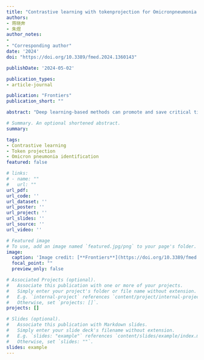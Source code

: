 ```yaml
---
title: "Contrastive learning with tokenprojection for Omicronpneumonia identification fromfew-shot chest CT images"
authors:
- 蒋晓奔
- 朱煜
author_notes:
- 
- "Corresponding author"
date: '2024'
doi: "https://doi.org/10.3389/fmed.2024.1360143"

publishDate: '2024-05-02'

publication_types:
- article-journal

publication: "Frontiers"
publication_short: ""

abstract: "Deep learning-based methods can promote and save critical time for the diagnosis of pneumonia from computed tomography (CT) images of the chest, where the methods usually rely on large amounts of labeled data to learn good visual representations. However, medical images are difficult to obtain and need to be labeled by professional radiologists.To address this issue, a novel contrastive learning model with token projection, namely CoTP, is proposed for improving the diagnostic quality of few-shot chest CT images. Specifically, (1) we utilize solely unlabeled data for fitting CoTP, along with a small number of labeled samples for fine-tuning, (2) we present a new Omicron dataset and modify the data augmentation strategy, i.e., random Poisson noise perturbation for the CT interpretation task, and (3) token projection is utilized to further improve the quality of the global visual representations.  The ResNet50 pre-trained by CoTP attained accuracy (ACC) of 92.35%, sensitivity (SEN) of 92.96%, precision (PRE) of 91.54%, and the area under the receiver-operating characteristics curve (AUC) of 98.90% on the presented Omicron dataset. On the contrary, the ResNet50 without pre-training achieved ACC, SEN, PRE, and AUC of 77.61, 77.90, 76.69, and 85.66%, respectively. Extensive experiments reveal that a model pre-trained by CoTP greatly outperforms that without pre-training. The CoTP can improve the efficacy of diagnosis and reduce the heavy workload of radiologists for screening of Omicron pneumonia."

# Summary. An optional shortened abstract.
summary: 

tags:
- Contrastive learning
- Token projection
- Omicron pneumonia identification
featured: false

# links:
# - name: ""
#   url: ""
url_pdf: 
url_code: ''
url_dataset: ''
url_poster: ''
url_project: ''
url_slides: ''
url_source: ''
url_video: ''

# Featured image
# To use, add an image named `featured.jpg/png` to your page's folder. 
image:
  caption: 'Image credit: [**Frontiers**](https://doi.org/10.3389/fmed.2024.1360143)'
  focal_point: ""
  preview_only: false

# Associated Projects (optional).
#   Associate this publication with one or more of your projects.
#   Simply enter your project's folder or file name without extension.
#   E.g. `internal-project` references `content/project/internal-project/index.md`.
#   Otherwise, set `projects: []`.
projects: []

# Slides (optional).
#   Associate this publication with Markdown slides.
#   Simply enter your slide deck's filename without extension.
#   E.g. `slides: "example"` references `content/slides/example/index.md`.
#   Otherwise, set `slides: ""`.
slides: example
---
```

